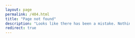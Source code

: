 ```yaml
---
layout: page
permalink: /404.html
title: "Page not found"
description: "Looks like there has been a mistake. Nothing exists here."
redirect: true
---
```



<style>
    @import url('https://fonts.googleapis.com/css?family=Roboto+Mono&display=swap');
* {
  box-sizing: border-box;
}
:root {
  --light: 5;
}
body {
  background: 'hsl(0, 0%, %s)' % (calc(var(--light) * 1%));
  font-family: 'Roboto Mono', monospace;
}

@media(prefers-color-scheme: dark) {
  :root {
    --light: 5;
  }
}
@media(prefers-color-scheme: light) {
  :root {
    --light: 95;
  }
}

h1 {
  margin: 0;
}

a {
  color: 'hsl(0, 0%, %s)' % calc((100 - var(--light)) * 1%);
  font-weight: bold;
}

#app {
  display: flex;
  align-items: center;
  justify-content: center;
  min-height: 100vh;
}

.glitchy-text {
  color: 'hsl(0, 0%, %s)' % calc((100 - var(--light, 95)) * 1%);
  display: inline-block;
  position: relative;
}

.glitchy-text__char--readable {
  opacity: 0;
  position: absolute;
}

@keyframes glitch-switch {
  0% {
    content: var(--char-0);
  }
  10% {
    content: var(--char-1);
  }
  20% {
    content: var(--char-2);
  }
  30% {
    content: var(--char-3);
  }
  40% {
    content: var(--char-4);
  }
  50% {
    content: var(--char-5);
  }
  60% {
    content: var(--char-6);
  }
  70% {
    content: var(--char-7);
  }
  80% {
    content: var(--char-8);
  }
  90% {
    content: var(--char-9);
  }
  100% {
    content: var(--char-0);
  }
}
.glitchy-text__char {
  color: transparent;
  position: relative;
}

.glitchy-text__char:after {
  --txt: attr(data-char);
  animation-duration: 0.2s;
  animation-delay: 0.2s;
  animation-fill-mode: backwards;
  animation-timing-function: steps(1);
  animation-iteration-count: var(--count);
  animation-name: glitch-switch;
  color: 'hsl(0, 0%, %s)' % calc((100 - var(--light, 95)) * 1%);
  transition: color 0.2s ease 0s;
  position: absolute;
  content: var(--txt);
  left: 0;
  top: 0;
}

.bear__shades {
  opacity: var(--bear-shades);
}

.bear__tear-stream {
  fill: 'hsla(200, 100%, 75%, %s)' % var(--bear-tears, 0);
}

.bear__brows {
  stroke: 'hsla(0, 0%, 0%, %s)' % var(--bear-brows, 0);
}

.bear__eye {
  fill: 'hsla(0, 0%, 0%, %s)' % var(--bear-eyes, 0);
}

.bear-logo {
  grid-row: span 2;
  position: relative;
  max-width: 400px;
  object-fit: contain;
  height: 6rem;
  width: 6rem;
}

.bear__eye--teary {
  fill: 'hsla(200, 100%, 75%, %s)' % calc(var(--bear-tears, 0) - 0.5);
}

@media (min-width: 768px) {
  .bear-logo {
    height: 12rem;
    width: 12rem;
  }
}

.return-link:hover ~ .bear-logo--tears {
  --bear-brows: 0;
  --bear-tears: 0;
}

.bear-logo--tears {
  --bear-shades: 0;
  --bear-brows: 1;
  --bear-tears: 0.75;
  --bear-eyes: 1;
}

.bear-logo--tears path,
.bear-logo--tears circle,
.bear-logo--tears ellipse {
  transition: fill .2s ease 0s, transform .2s ease 0s;
}

.return-link:hover ~ .bear-logo--tears .bear__eye {
  transform: scaleY(1);
  fill: 'hsla(0, 100%, 0%, %s)' % var(--bear-eyes);
}

.bear-logo--tears .bear__eye {
  transform: scaleY(0.25);
  transform-origin: 97px 894px;
  fill: 'hsla(200, 100%, 75%, %s)' % var(--bear-eyes);
}

.bear-logo--tears .bear__eye--right {
  transform-origin: 201px 894px;
}

/* Handle mousemove translation of characters */

/* Logo */
.bear-logo--tears {
  --scaleX: -50;
  --scaleY: -50;
}
/* 404 */
.four-oh-four__code span:nth-of-type(2) {
  --scaleX: 30;
  --scaleY: -20;
}
.four-oh-four__code span:nth-of-type(3) {
  --scaleX: -20;
  --scaleY: 50;
}
.four-oh-four__code span:nth-of-type(4) {
  --scaleX: -30;
  --scaleY: 40;
}
/* Not found */
.four-oh-four__code-message span:nth-of-type(2) {
  --scaleX: 20;
  --scaleY: 10;
}
.four-oh-four__code-message span:nth-of-type(3) {
  --scaleX: 5;
  --scaleY: -10;
}
.four-oh-four__code-message span:nth-of-type(4) {
  --scaleX: 40;
  --scaleY: -30;
}
.four-oh-four__code-message span:nth-of-type(6) {
  --scaleX: 50;
  --scaleY: 50;
}
.four-oh-four__code-message span:nth-of-type(7) {
  --scaleX: 0;
  --scaleY: -15;
}
.four-oh-four__code-message span:nth-of-type(8) {
  --scaleX: 35;
  --scaleY: 10;
}
.four-oh-four__code-message span:nth-of-type(9) {
  --scaleX: -40;
  --scaleY: 25;
}
.four-oh-four__code-message span:nth-of-type(10) {
  --scaleX: 50;
  --scaleY: -25;
}

.bear-logo,
.four-oh-four__code span:nth-of-type(2):after,
.four-oh-four__code span:nth-of-type(3):after,
.four-oh-four__code span:nth-of-type(4):after,
.four-oh-four__code-message span:nth-of-type(2):after,
.four-oh-four__code-message span:nth-of-type(3):after,
.four-oh-four__code-message span:nth-of-type(4):after,
.four-oh-four__code-message span:nth-of-type(6):after,
.four-oh-four__code-message span:nth-of-type(7):after,
.four-oh-four__code-message span:nth-of-type(8):after,
.four-oh-four__code-message span:nth-of-type(9):after,
.four-oh-four__code-message span:nth-of-type(10):after {
  --translateX: calc((var(--X)) * var(--scaleX) * 1px);
  --translateY: calc((var(--Y)) * var(--scaleY) * 1px);
  transform: translate(var(--translateX), var(--translateY));
}

</style>

<script>
    const {
  React: { useEffect },
  ReactDOM: { render },
  styled: { default: styled },
} = window

const GLITCH_CHARS = '`¡™£¢∞§¶•ªº–≠åß∂ƒ©˙∆˚¬…æ≈ç√∫˜µ≤≥÷/?░▒▓<>/'.split('')

const ReadableChar = styled.span``

const GlitchyChar = styled.span``
/**
 * A glitchy text reveal title
 */
const GlitchyText = ({ children, ...props }) => {
  return (
    <h1 {...props} className={`glitchy-text ${props.className}`}>
      <ReadableChar className="glitchy-text__char--readable">
        {children}
      </ReadableChar>
      {children.split('').map((char, idx) => {
        const charStyle = {
          '--count': Math.random() * 5 + 1,
        }
        for (let i = 0; i < 10; i++) {
          charStyle[`--char-${i}`] = `"${
            GLITCH_CHARS[Math.floor(Math.random() * GLITCH_CHARS.length)]
          }"`
        }
        return (
          <GlitchyChar
            className="glitchy-text__char"
            aria-hidden={true}
            data-char={char}
            key={`glitch-char--${idx}`}
            style={charStyle}>
            {char}
          </GlitchyChar>
        )
      })}
    </h1>
  )
}

const Logo = ({ className }) => {
  return (
    <svg
      className={`bear-logo ${className}`}
      viewBox="0 0 300 300"
      xmlns="http://www.w3.org/2000/svg">
      <g transform="matrix(1.34105 0 0 1.34105 -51.157 -1049.694)">
        <path
          d="M242.822 893.869c0 61.251-41.365 106.284-94.67 106.284-53.306 0-90.974-45.033-90.974-106.284 0-61.252 37.668-85.951 90.973-85.951 53.306 0 94.67 24.699 94.67 85.95z"
          fill="#803300"
        />
        <path
          d="M211.925 958.105c0 19.907-28.138 38.819-62.85 38.819-34.71 0-61-18.912-61-38.82 0-19.907 26.29-33.273 61-33.273 34.712 0 62.85 13.366 62.85 33.274z"
          fill="#e9c6af"
        />
        <path d="M179.114 931.763c0 7.657-19.04 24.493-30.27 24.493s-32.117-16.836-32.117-24.493 20.888-12.477 32.118-12.477 30.27 4.82 30.27 12.477z" />
        <ellipse
          ry="23.111"
          rx="23.762"
          cy="827.682"
          cx="68.304"
          fill="#803300"
        />
        <path
          d="M84.784 826.317a16.549 16.095 0 00-16.48-14.731 16.549 16.095 0 00-16.548 16.095 16.549 16.095 0 0016.548 16.096 16.549 16.095 0 001.132-.039c.815-1.337 1.582-2.727 2.471-3.983a65.703 65.703 0 015.055-6.283 65.597 65.597 0 015.713-5.548c.668-.576 1.417-1.058 2.109-1.607z"
          fill="#e9c6af"
        />
        <ellipse
          transform="scale(-1 1)"
          cx="-231.243"
          cy="827.682"
          rx="23.762"
          ry="23.111"
          fill="#803300"
        />
        <path
          d="M214.764 826.317a16.549 16.095 0 0116.48-14.731 16.549 16.095 0 0116.548 16.095 16.549 16.095 0 01-16.549 16.096 16.549 16.095 0 01-1.131-.039c-.816-1.337-1.582-2.727-2.472-3.983a65.703 65.703 0 00-5.055-6.283 65.597 65.597 0 00-5.712-5.548c-.67-.576-1.418-1.058-2.11-1.607z"
          fill="#e9c6af"
        />
        <path
          d="M147.731 815.358c-13.396 0-26.022 1.079-37.671 3.334v11.353c11.649-2.255 24.275-3.334 37.671-3.334 15.104 0 29.459 1.373 42.667 4.256v-11.355c-13.208-2.883-27.564-4.254-42.667-4.254z"
          fill="red"
        />
        <path
          d="M165.195 816.013a15.875 7.813 0 014.43 5.412 15.875 7.813 0 01-5.414 5.863c9.116.653 17.878 1.866 26.186 3.68v-11.356c-8.007-1.748-16.44-2.931-25.202-3.6z"
          fill="#e50000"
        />
        <path
          d="M148.387 789.038c-43.49 0-75.817 18.34-83.229 62.715 12.322-10.516 27.524-17.553 44.903-21.51 0 0-2.734-13.778 10.25-16.029 12.983-2.25 14.025-4 27.421-4 15.103 0 16.422.44 30.666 4 14.245 3.561 12 17.113 12 17.113 17.218 4.421 32.483 11.864 44.9 22.71-7.275-46.03-42.684-64.999-86.911-64.999z"
          fill="#1a1a1a"
        />
        <path
          className="bear__tear-stream"
          d="M190.665 893.336v96.221c8.24-4.43 15.761-10.15 22.37-16.971v-79.25h-22.37zM86.056 893.336v80.399c6.546 6.885 14.056 12.592 22.37 16.92v-97.32h-22.37z"
        />
        <path
          className="bear__brows"
          d="M96.601 864.041a21.271 21.271 0 01-6.78 15.572 21.271 21.271 0 01-16.02 5.644M203.53 864.041a21.271 21.271 0 006.78 15.572 21.271 21.271 0 0016.02 5.644"
          fill="none"
          strokeWidth="2.983"
          strokeLinecap="round"
          strokeLinejoin="round"
        />
        <circle
          className="bear__eye bear__eye--left"
          r="11.185"
          cy="894.081"
          cx="97.242"
        />
        <circle
          className="bear__eye bear__eye--right"
          r="11.185"
          cx="201.851"
          cy="894.081"
        />
        <g className="bear__shades">
          <path d="M77.29 854.608c-6.508-.07-13.363.182-22.8 2.131l-14.318 2.769 2.308 15.038c2.094.293 4.984 1.016 6.352 2.848 3.528 4.722 1.202 9.286 2.003 17.625 2.67 27.781 11.92 33.596 26.247 35.267 7.502.875 22.816 2.282 33.28-1.433 9.456-3.357 18.223-9.868 24.158-17.96 6.274-8.553 6.948-18.43 10.843-25.92 2.76-5.31 7.7-3.786 9.258.39 2.951 7.91 4.379 16.977 10.653 25.53 5.935 8.092 14.702 14.603 24.159 17.96 10.463 3.715 25.777 2.308 33.279 1.433 14.326-1.671 23.578-7.486 26.249-35.267.801-8.339-1.525-12.903 2.003-17.625 1.414-1.893 4.463-2.611 6.567-2.885l2.297-14.962-14.522-2.808c-15.1-3.12-23.591-1.89-34.623-1.957-4.093-.025-8.777.115-13.136.573-8.125.855-16.176 2.382-24.174 4.05-7.988 1.665-15.589 6.1-23.747 5.942-7.868-.153-14.966-4.977-22.664-6.616-8.132-1.732-14.824-3.106-24.713-3.376-4.794-.13-9.043-.598-13.136-.573-4.137.026-7.918-.132-11.823-.174z" />
          <path
            d="M85.28 860.471c-10.088.168-24.807.706-28.48 12.251-3.277 15.249-3.122 32.76 5.735 45.627 7.396 10.745 23.365 8.637 35.258 8.22 18.899-.663 35.138-15.383 40.158-33.389 1.93-7.753 3.906-11.697.696-19.382-7.653-8.953-20.099-11.778-30.58-12.967a443.553 443.553 0 00-22.787-.36z"
            fill="#333"
          />
          <path
            d="M56.04 864.299a4.079 1.692 0 01-4.058 1.692 4.079 1.692 0 01-4.1-1.675 4.079 1.692 0 014.017-1.71 4.079 1.692 0 014.14 1.658"
            fill="#b3b3b3"
          />
          <path
            d="M214.515 860.471c10.088.168 24.807.706 28.481 12.251 3.276 15.249 3.12 32.76-5.736 45.627-7.396 10.745-23.365 8.637-35.257 8.22-18.9-.663-35.139-15.383-40.16-33.389-1.928-7.753-3.905-11.697-.695-19.382 7.653-8.953 20.1-11.778 30.58-12.967a443.553 443.553 0 0122.787-.36z"
            fill="#333"
          />
          <path
            d="M243.755 864.299a4.079 1.692 0 004.058 1.692 4.079 1.692 0 004.1-1.675 4.079 1.692 0 00-4.017-1.71 4.079 1.692 0 00-4.14 1.658"
            fill="#b3b3b3"
          />
          <path
            d="M100.812 860.598l-19.186 66.305c5.485.302 11.181-.16 16.165-.335.244-.008.486-.03.73-.043l18.585-64.222c-3.068-.678-6.13-1.14-9.039-1.47a473.891 473.891 0 00-7.255-.235zM89.154 860.456c-1.292.002-2.586 0-3.875.014-1.081.018-2.235.05-3.403.09l-17.662 59.853c1.729 1.827 3.77 3.172 6.025 4.148l18.915-64.105z"
            fill="#fff"
          />
        </g>
      </g>
    </svg>
  )
}

const Container = styled.div`
  display: inline-grid;
  grid-gap: 0 1rem;
  grid-template-columns: auto 1fr;
  grid-template-rows: auto auto;
`

const Code = styled(GlitchyText)`
  align-self: end;
  font-size: 3rem;
  @media (min-width: 768px) {
    font-size: 6rem;
  }
`

const AppShell = styled.main`
  display: flex;
  align-items: center;
  justify-content: center;
`

const CodeMessage = styled(GlitchyText)`
  font-size: 1.5rem;

  @media (min-width: 768px) {
    font-size: 3rem;
  }
`

const Message = styled.a`
  grid-column: span 2;
  grid-row: -1;
  text-align: center;
  margin: 2rem auto;

  &:hover {
    & ~ img {
      background: red;
    }
  }
`

const FourOhFour = () => {
  useEffect(() => {
    const root = document.documentElement
    const update = e => {
      if (e.acceleration && e.acceleration.x !== null) {
        root.style.setProperty('--X', e.acceleration.x)
        root.style.setProperty('--Y', e.acceleration.y)
      } else {
        root.style.setProperty('--X', e.pageX / window.innerWidth - 0.5)
        root.style.setProperty('--Y', e.pageY / window.innerHeight - 0.5)
      }
    }

    document.body.addEventListener('mousemove', update)
    window.ondevicemotion = update
    return () => {
      document.body.removeEventListener('mousemove', update)
    }
  }, [])
  return (
    <AppShell>
      <Container>
        <Message className="return-link" href="/#" rel="noreferrer noopener">
          Return to happiness
        </Message>
        <Logo className="bear-logo--tears" />
        <Code className="four-oh-four__code">404</Code>
        <CodeMessage className="four-oh-four__code-message">
          Not found
        </CodeMessage>
      </Container>
    </AppShell>
  )
}
const ROOT = document.getElementById('app')
render(<FourOhFour />, ROOT)
</script>